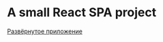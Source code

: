 # A small React SPA project
[Развёрнутое приложение]([https://the-wild-oasis255.netlify.app/cabins](https://fast-react-pizza255.netlify.app/))
